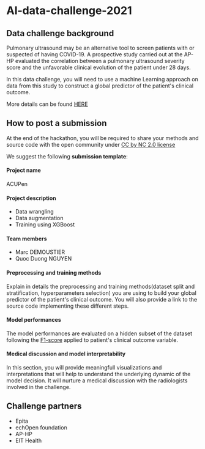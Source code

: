 # AI-data-challenge-2021

## Data challenge background

Pulmonary ultrasound may be an alternative tool to screen patients with or suspected of having COVID-19. A prospective study carried out at the AP-HP evaluated the correlation between a pulmonary ultrasound severity score and the unfavorable clinical evolution of the patient under 28 days.

In this data challenge, you will need to use a machine Learning approach on data from this study to construct a global predictor of the patient's clinical outcome.

More details can be found [HERE](ProjectDescription.md)

## How to post a submission

At the end of the hackathon, you will be required to share your methods and source code with the open community under [CC by NC 2.0 license](https://creativecommons.org/licenses/by-nc/2.0/)

We suggest the following **submission template**:

#### Project name

ACUPen

#### Project description

- Data wrangling
- Data augmentation
- Training using XGBoost

#### Team members

* Marc DEMOUSTIER
* Quoc Duong NGUYEN

#### Preprocessing and training methods

Explain in details the preprocessing and training methods(dataset split and stratification, hyperparameters selection) you are using to build your global predictor of the patient's clinical outcome.
You will also provide a link to the source code implementing these different steps.

#### Model performances
The model performances are evaluated on a hidden subset of the dataset following the [F1-score](https://towardsdatascience.com/the-f1-score-bec2bbc38aa6) applied to patient's clinical outcome variable.

#### Medical discussion and model interpretability

In this section, you will provide meaningfull visualizations and interpretations that will help to understand the underlying dynamic of the model decision. It will nurture a medical discussion with the radiologists involved in the challenge.  

## Challenge partners

* Epita
* echOpen foundation
* AP-HP
* EIT Health
